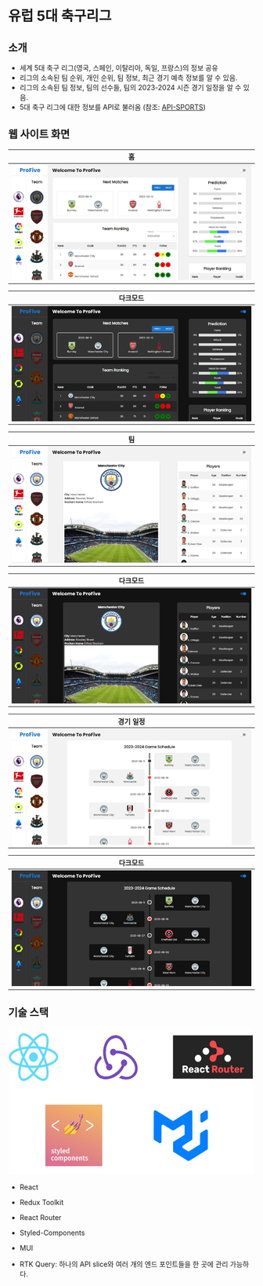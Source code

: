 # 유럽 5대 축구리그

## 소개
- 세계 5대 축구 리그(영국, 스페인, 이탈리아, 독일, 프랑스)의 정보 공유
- 리그의 소속된 팀 순위, 개인 순위, 팀 정보, 최근 경기 예측 정보를 알 수 있음.
- 리그의 소속된 팀 정보, 팀의 선수들, 팀의 2023-2024 시즌 경기 일정을 알 수 있음.
- 5대 축구 리그에 대한 정보를 API로 불러옴 (참조: [API-SPORTS][api-sports Link])

## 웹 사이트 화면
|             홈              |
| :-------------------------: |
| <img src="images/main.png"> |

|             다크모드            |
| :-----------------------------: |
| <img src="images/mainDark.png"> |

|               팀              |
| :---------------------------: |
| <img src="images/teamInfo.png"> |

|              다크모드               |
| :---------------------------------: |
| <img src="images/teamInfoDark.png"> |

|               경기 일정             |
| :---------------------------------: |
| <img src="images/gameSchedule.png"> |

|                 다크모드               |
| :-------------------------------------: |
| <img src="images/gameScheduleDark.png"> |

## 기술 스택
<img src="images/tech_stack.png" width="500px" height="300px">

- React
- Redux Toolkit
- React Router
- Styled-Components
- MUI
- RTK Query: 하나의 API slice와 여러 개의 엔드 포인트들을 한 곳에 관리 가능하다.



  [api-sports Link]: <https://api-sports.io/>
